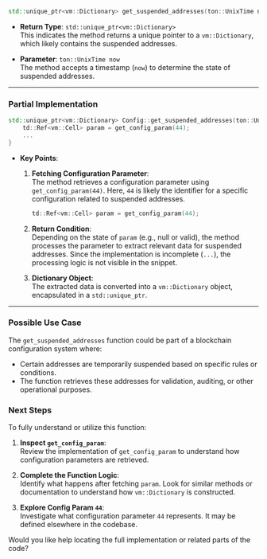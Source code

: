 ```cpp
std::unique_ptr<vm::Dictionary> get_suspended_addresses(ton::UnixTime now) const;
```

- **Return Type**: `std::unique_ptr<vm::Dictionary>`  
  This indicates the method returns a unique pointer to a `vm::Dictionary`, which likely contains the suspended addresses.

- **Parameter**: `ton::UnixTime now`  
  The method accepts a timestamp (`now`) to determine the state of suspended addresses.

---

### Partial Implementation

```cpp
std::unique_ptr<vm::Dictionary> Config::get_suspended_addresses(ton::UnixTime now) const {
    td::Ref<vm::Cell> param = get_config_param(44);
    ...
}
```

- **Key Points**:
  1. **Fetching Configuration Parameter**:  
     The method retrieves a configuration parameter using `get_config_param(44)`. Here, `44` is likely the identifier for a specific configuration related to suspended addresses.
     
     ```cpp
     td::Ref<vm::Cell> param = get_config_param(44);
     ```

  2. **Return Condition**:  
     Depending on the state of `param` (e.g., null or valid), the method processes the parameter to extract relevant data for suspended addresses. Since the implementation is incomplete (`...`), the processing logic is not visible in the snippet.

  3. **Dictionary Object**:  
     The extracted data is converted into a `vm::Dictionary` object, encapsulated in a `std::unique_ptr`.

---

### Possible Use Case

The `get_suspended_addresses` function could be part of a blockchain configuration system where:
- Certain addresses are temporarily suspended based on specific rules or conditions.
- The function retrieves these addresses for validation, auditing, or other operational purposes.

### Next Steps

To fully understand or utilize this function:
1. **Inspect `get_config_param`**:  
   Review the implementation of `get_config_param` to understand how configuration parameters are retrieved.

2. **Complete the Function Logic**:  
   Identify what happens after fetching `param`. Look for similar methods or documentation to understand how `vm::Dictionary` is constructed.

3. **Explore Config Param `44`**:  
   Investigate what configuration parameter `44` represents. It may be defined elsewhere in the codebase.

Would you like help locating the full implementation or related parts of the code?
